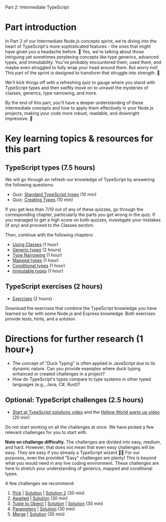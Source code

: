 Part 2: Intermediate TypeScript

# Part introduction

In Part 2 of our Intermediate Node.js concepts sprint, we're diving into the heart of TypeScript's more sophisticated features - the ones that might have given you a headache before. 🤕 Yes, we're talking about those intriguing yet sometimes perplexing concepts like type generics, advanced types, and immutability. You've probably encountered them, used them, and maybe even struggled to fully wrap your head around them. But worry not! This part of the sprint is designed to transform that struggle into strength. 💪

We'll kick things off with a refreshing quiz to gauge where you stand with TypeScript types and then swiftly move on to unravel the mysteries of classes, generics, type narrowing, and more.

By the end of this part, you'll have a deeper understanding of these intermediate concepts and how to apply them effectively in your Node.js projects, making your code more robust, readable, and downright impressive. 🌟

# Key learning topics & resources for this part

## TypeScript types (7.5 hours)

We will go through an refresh our knowledge of TypeScript by answering the following questions:

- Quiz: [Standard TypeScript types](https://learntypescript.dev/03/l8-quiz) (10 min)
- Quiz: [Creating Types](https://learntypescript.dev/04/l10-quiz) (10 min)

If you get less than 7/10 out of any of these quizzes, go through the corresponding chapter, particularly the parts you got wrong in the quiz. If you managed to get a high score on both quizzes, investigate your mistakes (if any) and proceed to the Classes section.

Then, continue with the following chapters:

- [Using Classes](https://learntypescript.dev/05/intro) (1 hour)
- [Generic types](https://learntypescript.dev/06/intro) (2 hours)
- [Type Narrowing](https://learntypescript.dev/07/intro) (1 hour)
- [Mapped types](https://learntypescript.dev/08/intro) (1 hour)
- [Conditional types](https://learntypescript.dev/09/intro) (1 hour)
- [Immutable types](https://learntypescript.dev/10/intro) (1 hour)

## TypeScript exercises (2 hours)

- [Exercises](https://drive.google.com/file/d/12GoQaCVPrC13cvUMZUmHt0r2kNRk9bBQ/view?usp=sharing) (2 hours)

Download the exercises that combine the TypeScript knowledge you have learned so far with some Node.js and Express knowledge. Both exercises provide tests, hints, and a solution.

# Directions for further research (1 hour+)

- The concept of "Duck Typing" is often applied in JavaScript due to its dynamic nature. Can you provide examples where duck typing enhanced or created challenges in a project?
- How do TypeScript's types compare to type systems in other typed languages (e.g., Java, C#, Rust)?

## Optional: TypeScript challenges (2.5 hours)

- [Start at TypeScript solutions video](https://www.youtube.com/watch?v=QFfL2azrshE&list=PLOlZuxYbPik180vcJfsAM6xHYLVxrEgHC&index=1) and the [Hellow World warm up video](https://www.youtube.com/watch?v=tusmoNUOGoA&list=PLOlZuxYbPik180vcJfsAM6xHYLVxrEgHC&index=2) (20 min)

Do not start working on all the challenges at once. We have picked a few relevant challenges for you to start with.

**Note on challenge difficulty.** The challenges are divided into easy, medium, and hard. However, that does not mean that even easy challenges will be easy. They are easy if you already a TypeScript wizard 🧙‍♂️ For our purposes, even the provided "Easy" challenges are plenty! This is beyond what you would need in any live coding environment. These challenges are here to stretch your understanding of generics, mapped and conditional types.

A few challenges we recommend:

1. [Pick](https://github.com/type-challenges/type-challenges/blob/main/questions/00004-easy-pick/README.md) | [Solution](https://www.youtube.com/watch?v=knOgB-Aa8Pc) | [Solution 2](https://www.youtube.com/watch?v=k4agzYpvb4c) (30 min)
2. [Awaited](https://github.com/type-challenges/type-challenges/blob/main/questions/00189-easy-awaited/README.md) | [Solution](https://www.youtube.com/watch?v=-DQpxq3-oaU) (30 min)
3. [Tuple to Object](https://github.com/type-challenges/type-challenges/blob/main/questions/00011-easy-tuple-to-object/README.md) | [Solution](https://www.youtube.com/watch?v=nK6qW_NsPvc) | [Solution](https://www.youtube.com/watch?v=avnNX8AEH2o) (30 min)
4. [Parameters](https://github.com/type-challenges/type-challenges/blob/main/questions/03312-easy-parameters/README.md) | [Solution](https://www.youtube.com/watch?v=wR_RKqTeyxk) (30 min)
5. [Merge](https://github.com/type-challenges/type-challenges/blob/main/questions/00599-medium-merge/README.md) | [Solution](https://www.youtube.com/watch?v=0k5UdxgQ6iU) (30 min)
